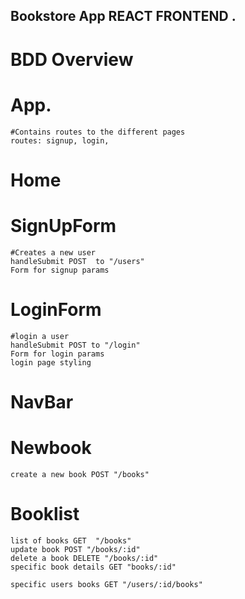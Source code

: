  ## Bookstore App REACT FRONTEND .
 
 # BDD Overview
 
 # App.
	#Contains routes to the different pages
	routes: signup, login, 
	
 # Home
	
 # SignUpForm
	#Creates a new user
	handleSubmit POST  to "/users"
	Form for signup params
	
 # LoginForm
	#login a user
	handleSubmit POST to "/login"
	Form for login params
	login page styling
	 
  
 # NavBar
 
 # Newbook
    create a new book POST "/books"
 
#  Booklist
	list of books GET  "/books"
	update book POST "/books/:id"
	delete a book DELETE "/books/:id"
	specific book details GET "books/:id"
	
	specific users books GET "/users/:id/books" 
	


